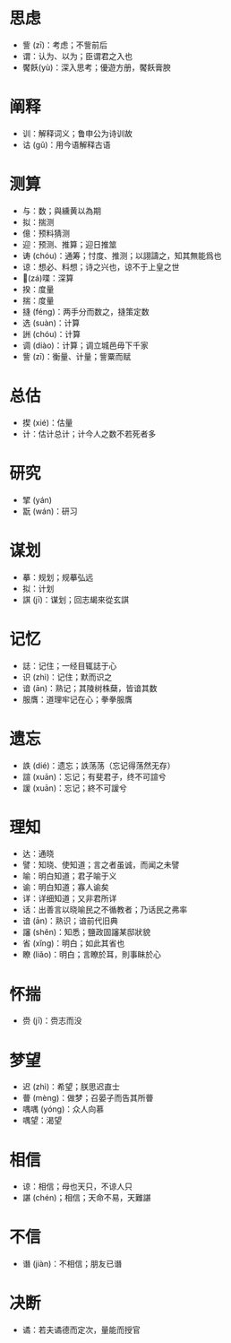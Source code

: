 # 思虑
* 訾 (zī)：考虑；不訾前后
* 谓：认为、以为；臣谓君之入也
* 饜飫(yù)：深入思考；優遊方册，饜飫膏腴
# 阐释
* 训：解释词义；鲁申公为诗训故
* 诂 (gǔ)：用今语解释古语
# 测算
* 与：数；與纁黄以為期
* 拟：揣测
* 億：预料猜测
* 迎：预测、推算；迎日推筮
* 诪 (chóu)：通筹；忖度、推测；以詡譸之，知其無能爲也
* 谅：想必、料想；诗之兴也，谅不于上皇之世
* 𡁕(zá)喋：深算
* 揆：度量
* 揣：度量
* 摓 (féng)：两手分而数之，摓策定数
* 选 (suàn)：计算
* 詶 (chóu)：计算
* 调 (diào)：计算；调立城邑毋下千家
* 訾 (zī)：衡量、计量；訾粟而赋
# 总估
* 揳 (xié)：估量
* 计：估计总计；计今人之数不若死者多
# 研究
* 揅 (yán)
* 翫 (wán)：研习
# 谋划
* 摹：规划；规摹弘远
* 拟：计划
* 諆 (jī)：谋划；回志朅來從玄諆
# 记忆
* 誌：记住；一经目辄誌于心
* 识 (zhì)：记住；默而识之
* 谙 (ān)：熟记；其陵树株蘖，皆谙其数
* 服膺：道理牢记在心；拳拳服膺
# 遗忘
* 詄 (dié)：遗忘；詄荡荡（忘记得荡然无存）
* 諠 (xuān)：忘记；有斐君子，终不可諠兮
* 諼 (xuān)：忘记；終不可諼兮

# 理知
* 达：通晓
* 譬：知晓、使知道；言之者虽诚，而闻之未譬
* 喻：明白知道；君子喻于义
* 谕：明白知道；寡人谕矣
* 详：详细知道；又非君所详
* 话：出善言以晓喻民之不循教者；乃话民之弗率
* 谙 (ān)：熟识；谙前代旧典
* 讅 (shěn)：知悉；鹽政固讅某邸狀貌
* 省 (xǐng)：明白；如此其省也
* 瞭 (liǎo)：明白；言瞭於耳，則事眛於心

# 怀揣
* 赍 (jī)：赍志而没
# 梦望
* 迟 (zhì)：希望；朕思迟直士
* 瞢 (mèng)：做梦；召晏子而告其所瞢
* 喁喁 (yóng)：众人向慕
* 喁望：渴望
# 相信
* 谅：相信；母也天只，不谅人只
* 諶 (chén)；相信；天命不易，天難諶
# 不信
* 谮 (jiàn)：不相信；朋友已谮
# 决断
* 谲：若夫谲德而定次，量能而授官